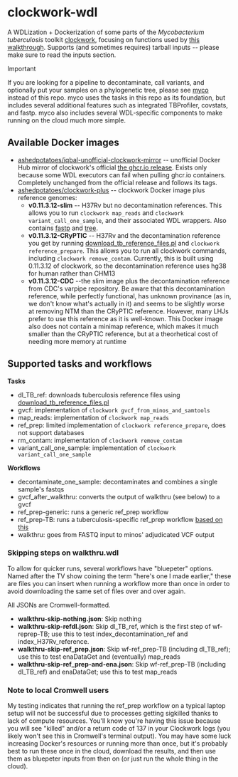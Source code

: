 # clockwork-wdl
 A WDLization + Dockerization of some parts of the *Mycobacterium tuberculosis* toolkit [clockwork](https://github.com/iqbal-lab-org/clockwork), focusing on functions used by [this walkthrough](https://github.com/iqbal-lab-org/clockwork/wiki/Walkthrough-scripts-only). Supports (and sometimes requires) tarball inputs -- please make sure to read the inputs section.

> [!IMPORTANT]  
> If you are looking for a pipeline to decontaminate, call variants, and optionally put your samples on a phylogenetic tree, please see [myco](https://github.com/aofarrel/myco) instead of this repo. myco uses the tasks in this repo as its foundation, but includes several additional features such as integrated TBProfiler, covstats, and fastp. myco also includes several WDL-specific components to make running on the cloud much more simple.

## Available Docker images
  * [ashedpotatoes/iqbal-unofficial-clockwork-mirror](https://hub.docker.com/r/ashedpotatoes/iqbal-unofficial-clockwork-mirror) -- unofficial Docker Hub mirror of clockwork's official [the ghcr.io release](https://github.com/iqbal-lab-org/clockwork/pkgs/container/clockwork). Exists only because some WDL executors can fail when pulling ghcr.io containers. Completely unchanged from the official release and follows its tags.
  * [ashedpotatoes/clockwork-plus](https://hub.docker.com/r/ashedpotatoes/clockwork-plus/tags) -- clockwork Docker image plus reference genomes:
    * **v0.11.3.12-slim** -- H37Rv but no decontamination references. This allows you to run `clockwork map_reads` and `clockwork variant_call_one_sample`, and their associated WDL wrappers. Also contains [fastp](https://github.com/OpenGene/fastp) and [tree](https://linux.die.net/man/1/tree).
    * **v0.11.3.12-CRyPTIC** -- H37Rv and the decontamination reference you get by running [download_tb_reference_files.pl](https://github.com/iqbal-lab-org/clockwork/blob/master/scripts/download_tb_reference_files.pl) and `clockwork reference_prepare`. This allows you to run all clockwork commands, including `clockwork remove_contam`. Currently, this is built using 0.11.3.12 of clockwork, so the decontamination reference uses hg38 for human rather than CHM13
    * **v0.11.3.12-CDC** --the slim image plus the decontamination reference from CDC's varpipe repository. Be aware that this decontamination reference, while perfectly functional, has unknown provinance (as in, we don't know what's actually in it) and seems to be slightly worse at removing NTM than the CRyPTIC reference. However, many LHJs prefer to use this reference as it is well-known. This Docker image also does not contain a minimap reference, which makes it much smaller than the CRyPTIC reference, but at a theorhetical cost of needing more memory at runtime

## Supported tasks and workflows
 **Tasks**
 * dl_TB_ref: downloads tuberculosis reference files using [download_tb_reference_files.pl](https://github.com/iqbal-lab-org/clockwork/blob/master/scripts/download_tb_reference_files.pl)
 * gvcf: implementation of `clockwork gvcf_from_minos_and_samtools`
 * map_reads: implementation of `clockwork map_reads`
 * ref_prep: limited implementation of `clockwork reference_prepare`, does not support databases
 * rm_contam: implementation of `clockwork remove_contam`
 * variant_call_one_sample: implementation of `clockwork variant_call_one_sample`

 **Workflows**
 * decontaminate_one_sample: decontaminates and combines a single sample's fastqs
 * gvcf_after_walkthru: converts the output of walkthru (see below) to a gvcf
 * ref_prep-generic: runs a generic ref_prep workflow
 * ref_prep-TB: runs a tuberculosis-specific ref_prep workflow [based on this](https://github.com/iqbal-lab-org/clockwork/wiki/Walkthrough-scripts-only#get-and-index-reference-genomes)
 * walkthru: goes from FASTQ input to minos' adjudicated VCF output

### Skipping steps on walkthru.wdl
 To allow for quicker runs, several workflows have "bluepeter" options. Named after the TV show coining the term "here's one I made earlier," these are files you can insert when running a workflow more than once in order to avoid downloading the same set of files over and over again.
 
  All JSONs are Cromwell-formatted.
  * **walkthru-skip-nothing.json**: Skip nothing
  * **walkthru-skip-refdl.json**: Skip dl_TB_ref, which is the first step of wf-reprep-TB; use this to test index_decontamination_ref and index_H37Rv_reference.
  * **walkthru-skip-ref_prep.json**: Skip wf-ref_prep-TB (including dl_TB_ref); use this to test enaDataGet and (eventually) map_reads
  * **walkthru-skip-ref_prep-and-ena.json**: Skip wf-ref_prep-TB (including dl_TB_ref) and enaDataGet; use this to test map_reads

### Note to local Cromwell users
 My testing indicates that running the ref_prep workflow on a typical laptop setup will not be successful due to processes getting sigkilled thanks to lack of compute resources. You'll know you're having this issue because you will see "killed" and/or a return code of 137 in your Clockwork logs (you likely won't see this in Cromwell's terminal output). You may have some luck increasing Docker's resources or running more than once, but it's probably best to run these once in the cloud, download the results, and then use them as bluepeter inputs from then on (or just run the whole thing in the cloud).

